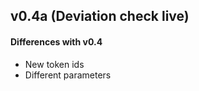 ## v0.4a (Deviation check live)

#### Differences with v0.4 

- New token ids
- Different parameters